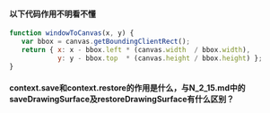 #### 以下代码作用不明看不懂
```javascript
function windowToCanvas(x, y) {
   var bbox = canvas.getBoundingClientRect();
   return { x: x - bbox.left * (canvas.width  / bbox.width),
            y: y - bbox.top  * (canvas.height / bbox.height) };
}
```

#### context.save和context.restore的作用是什么，与N_2_15.md中的saveDrawingSurface及restoreDrawingSurface有什么区别？